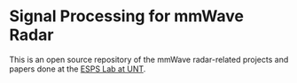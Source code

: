 # Signal Processing for mmWave Radar

This is an open source repository of the mmWave radar-related projects and papers done at the [ESPS Lab at UNT](https://esps.engineering.unt.edu).
